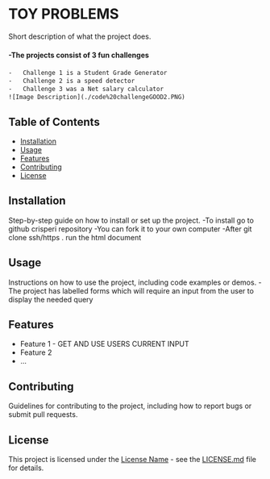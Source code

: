 # TOY PROBLEMS

Short description of what the project does.
#### -The projects consist of 3 fun challenges 
    -   Challenge 1 is a Student Grade Generator 
    -   Challenge 2 is a speed detector 
    -   Challenge 3 was a Net salary calculator
    ![Image Description](./code%20challengeGOOD2.PNG)
## Table of Contents

- [Installation](#installation)
- [Usage](#usage)
- [Features](#features)
- [Contributing](#contributing)
- [License](#license)

## Installation

Step-by-step guide on how to install or set up the project.
-To install go to github crisperi repository 
-You can fork it to your own computer 
-After git clone ssh/https . run the html document

## Usage

Instructions on how to use the project, including code examples or demos.
-The project has labelled forms which will require an input from the user to display the needed query

## Features

- Feature 1 - GET AND USE USERS CURRENT INPUT 
- Feature 2
- ...

## Contributing

Guidelines for contributing to the project, including how to report bugs or submit pull requests.

## License

This project is licensed under the [License Name](license-file) - see the [LICENSE.md](LICENSE.md) file for details.

